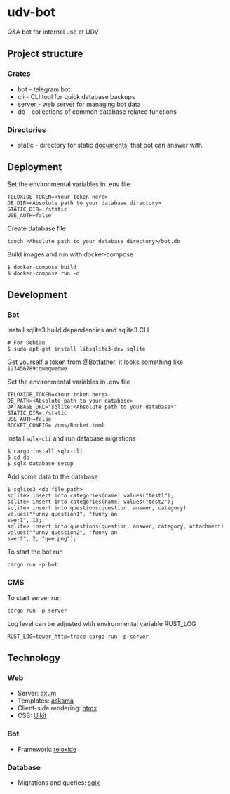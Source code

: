 # udv-bot
Q&A bot for internal use at UDV

## Project structure
### Crates
* bot - telegram bot 
* cli - CLI tool for quick database backups
* server - web server for managing bot data
* db - collections of common database related functions

### Directories
* static - directory for static [documents](https://core.telegram.org/bots/api#senddocument), that bot can answer with

## Deployment
Set the environmental variables in .env file
```
TELOXIDE_TOKEN=<Your token here>
DB_DIR=<Absolute path to your database directory>
STATIC_DIR=./static
USE_AUTH=false
```

Create database file
```
touch <Absolute path to your database directory>/bot.db
```

Build images and run with docker-compose
```
$ docker-compose build
$ docker-compose run -d
```

## Development
### Bot
Install sqlite3 build dependencies and sqlite3 CLI
```
# For Debian
$ sudo apt-get install libsqlite3-dev sqlite
```
Get yourself a token from [@Botfather](https://t.me/botfather). It looks something like `123456789:qweqweqwe`

Set the environmental variables in .env file
```
TELOXIDE_TOKEN=<Your token here>
DB_PATH=<Absolute path to your database>
DATABASE_URL="sqlite:<Absolute path to your database>"
STATIC_DIR=./static
USE_AUTH=false
ROCKET_CONFIG=./cms/Rocket.toml
```
Install `sqlx-cli` and run database migrations
```
$ cargo install sqlx-cli
$ cd db
$ sqlx database setup
```
Add some data to the database
```
$ sqlite3 <db file path>
sqlite> insert into categories(name) values("test1");
sqlite> insert into categories(name) values("test2");
sqlite> insert into questions(question, answer, category) values("funny question1", "funny an
swer1", 1);
sqlite> insert into questions(question, answer, category, attachment) values("funny question2", "funny an
swer2", 2, "qwe.png");
```

To start the bot run
```
cargo run -p bot
```

### CMS
To start server run
```
cargo run -p server
```
Log level can be adjusted with environmental variable RUST_LOG
```
RUST_LOG=tower_http=trace cargo run -p server
```

## Technology
### Web
- Server: [axum](https://github.com/tokio-rs/axum)
- Templates: [askama](https://github.com/djc/askama)
- Client-side rendering: [htmx](https://htmx.org)
- CSS: [Uikit](https://getuikit.com)

### Bot
- Framework: [teloxide](https://github.com/teloxide/teloxide)

### Database
- Migrations and queries: [sqlx](https://github.com/launchbadge/sqlx)